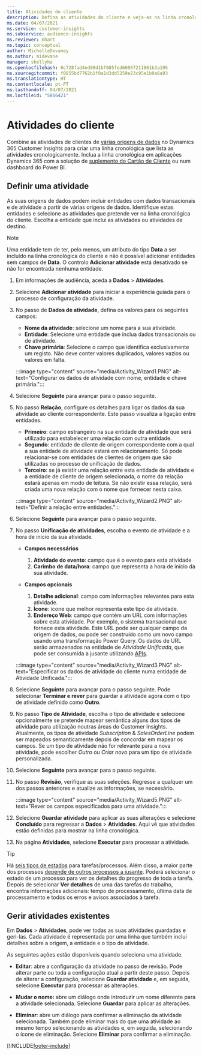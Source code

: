 ```yaml
---
title: Atividades do cliente
description: Defina as atividades do cliente e veja-as na linha cronológica do cliente.
ms.date: 04/07/2021
ms.service: customer-insights
ms.subservice: audience-insights
ms.reviewer: mhart
ms.topic: conceptual
author: MichelleDevaney
ms.author: midevane
manager: shellyha
ms.openlocfilehash: 0c728fad4ed00d1bf085fed60057211861b3a195
ms.sourcegitcommit: f0855bd7762b1f0a1d3dd5259e23c95e1b0a6a93
ms.translationtype: HT
ms.contentlocale: pt-PT
ms.lasthandoff: 04/07/2021
ms.locfileid: "5866421"
---
```

# <a name="customer-activities"></a>Atividades do cliente

Combine as atividades de clientes de [várias origens de dados](data-sources.md) no Dynamics 365 Customer Insights para criar uma linha cronológica que lista as atividades cronologicamente. Inclua a linha cronológica em aplicações Dynamics 365 com a solução de [suplemento do Cartão de Cliente](customer-card-add-in.md) ou num dashboard do Power BI.

## <a name="define-an-activity"></a>Definir uma atividade

As suas origens de dados podem incluir entidades com dados transacionais e de atividade a partir de várias origens de dados. Identifique estas entidades e selecione as atividades que pretende ver na linha cronológica do cliente. Escolha a entidade que inclui as atividades ou atividades de destino.

> [!NOTE]
> Uma entidade tem de ter, pelo menos, um atributo do tipo **Data** a ser incluído na linha cronológica do cliente e não é possível adicionar entidades sem campos de **Data**. O controlo **Adicionar atividade** está desativado se não for encontrada nenhuma entidade.

1. Em informações de audiência, aceda a **Dados** > **Atividades**.

1. Selecione **Adicionar atividade** para iniciar a experiência guiada para o processo de configuração da atividade.

1. No passo de **Dados de atividade**, defina os valores para os seguintes campos:

   - **Nome da atividade**: selecione um nome para a sua atividade.
   - **Entidade**: Selecione uma entidade que inclua dados transacionais ou de atividade.
   - **Chave primária**: Selecione o campo que identifica exclusivamente um registo. Não deve conter valores duplicados, valores vazios ou valores em falta.

   :::image type="content" source="media/Activity_Wizard1.PNG" alt-text="Configurar os dados de atividade com nome, entidade e chave primária.":::

1. Selecione **Seguinte** para avançar para o passo seguinte.

1. No passo **Relação**, configure os detalhes para ligar os dados da sua atividade ao cliente correspondente. Este passo visualiza a ligação entre entidades.  

   - **Primeiro**: campo estrangeiro na sua entidade de atividade que será utilizado para estabelecer uma relação com outra entidade.
   - **Segundo**: entidade de cliente de origem correspondente com a qual a sua entidade de atividade estará em relacionamento. Só pode relacionar-se com entidades de clientes de origem que são utilizadas no processo de unificação de dados.
   - **Terceiro**: se já existir uma relação entre esta entidade de atividade e a entidade de cliente de origem selecionada, o nome da relação estará apenas em modo de leitura. Se não existir essa relação, será criada uma nova relação com o nome que fornecer nesta caixa.

   :::image type="content" source="media/Activity_Wizard2.PNG" alt-text="Definir a relação entre entidades.":::

1. Selecione **Seguinte** para avançar para o passo seguinte. 

1. No passo **Unificação de atividades**, escolha o evento de atividade e a hora de início da sua atividade. 
   - **Campos necessários**
      1. **Atividade do evento**: campo que é o evento para esta atividade
      2. **Carimbo de data/hora**: campo que representa a hora de início da sua atividade.

   - **Campos opcionais**
      1. **Detalhe adicional**: campo com informações relevantes para esta atividade.
      2. **Ícone**: ícone que melhor representa este tipo de atividade.
      3. **Endereço Web**: campo que contém um URL com informações sobre esta atividade. Por exemplo, o sistema transacional que fornece esta atividade. Este URL pode ser qualquer campo da origem de dados, ou pode ser construído como um novo campo usando uma transformação Power Query. Os dados de URL serão armazenados na entidade de *Atividade Unificada*, que pode ser consumida a jusante utilizando [APIs](apis.md).
   
   :::image type="content" source="media/Activity_Wizard3.PNG" alt-text="Especificar os dados de atividade do cliente numa entidade de Atividade Unificada.":::

1. Selecione **Seguinte** para avançar para o passo seguinte. Pode selecionar **Terminar e rever** para guardar a atividade agora com o tipo de atividade definido como **Outro**. 

1. No passo **Tipo de Atividade**, escolha o tipo de atividade e selecione opcionalmente se pretende mapear semântica alguns dos tipos de atividade para utilização noutras áreas do Customer Insights. Atualmente, os tipos de atividade *Subscription* & *SalesOrderLine* podem ser mapeados semanticamente depois de concordar em mapear os campos. Se um tipo de atividade não for relevante para a nova atividade, pode escolher *Outro* ou *Criar novo* para um tipo de atividade personalizada.

1. Selecione **Seguinte** para avançar para o passo seguinte. 

1. No passo **Revisão**, verifique as suas seleções. Regresse a qualquer um dos passos anteriores e atualize as informações, se necessário.

   :::image type="content" source="media/Activity_Wizard5.PNG" alt-text="Rever os campos especificados para uma atividade.":::
   
1. Selecione **Guardar atividade** para aplicar as suas alterações e selecione **Concluído** para regressar a **Dados** > **Atividades**. Aqui vê que atividades estão definidas para mostrar na linha cronológica. 

1. Na página **Atividades**, selecione **Executar** para processar a atividade. 

> [!TIP]
> Há [seis tipos de estados](system.md#status-types) para tarefas/processos. Além disso, a maior parte dos processos [depende de outros processos a jusante](system.md#refresh-policies). Poderá selecionar o estado de um processo para ver os detalhes do progresso de toda a tarefa. Depois de selecionar **Ver detalhes** de uma das tarefas do trabalho, encontra informações adicionais: tempo de processamento, última data de processamento e todos os erros e avisos associados à tarefa.


## <a name="manage-existing-activities"></a>Gerir atividades existentes

Em **Dados** > **Atividades**, pode ver todas as suas atividades guardadas e geri-las. Cada atividade é representada por uma linha que também inclui detalhes sobre a origem, a entidade e o tipo de atividade.

As seguintes ações estão disponíveis quando seleciona uma atividade. 

- **Editar**: abre a configuração da atividade no passo de revisão. Pode alterar parte ou toda a configuração atual a partir deste passo. Depois de alterar a configuração, selecione **Guardar atividade** e, em seguida, selecione **Executar** para processar as alterações.

- **Mudar o nome:** abre um diálogo onde introduzir um nome diferente para a atividade selecionada. Selecione **Guardar** para aplicar as alterações.

- **Eliminar**: abre um diálogo para confirmar a eliminação da atividade selecionada. Também pode eliminar mais do que uma atividade ao mesmo tempo selecionando as atividades e, em seguida, selecionando o ícone de eliminação. Selecione **Eliminar** para confirmar a eliminação.

[!INCLUDE[footer-include](../includes/footer-banner.md)]
